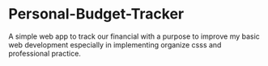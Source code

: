 # Personal-Budget-Tracker
A simple web app to track our financial with a purpose to improve my basic web development especially in implementing organize csss and professional practice.
